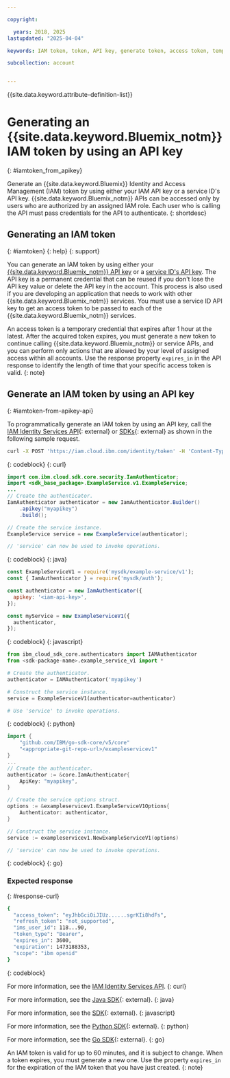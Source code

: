 ```yaml
---

copyright:

  years: 2018, 2025
lastupdated: "2025-04-04"

keywords: IAM token, token, API key, generate token, access token, temporary credential

subcollection: account


---
```


{{site.data.keyword.attribute-definition-list}}

# Generating an {{site.data.keyword.Bluemix_notm}} IAM token by using an API key
{: #iamtoken_from_apikey}

Generate an {{site.data.keyword.Bluemix}} Identity and Access Management (IAM) token by using either your IAM API key or a service ID's API key. {{site.data.keyword.Bluemix_notm}} APIs can be accessed only by users who are authorized by an assigned IAM role. Each user who is calling the API must pass credentials for the API to authenticate.
{: shortdesc}

## Generating an IAM token
{: #iamtoken}
{: help} 
{: support}

You can generate an IAM token by using either your [{{site.data.keyword.Bluemix_notm}} API key](/docs/account?topic=account-userapikey#userapikey) or a [service ID's API key](/docs/account?topic=account-serviceidapikeys). The API key is a permanent credential that can be reused if you don't lose the API key value or delete the API key in the account. This process is also used if you are developing an application that needs to work with other {{site.data.keyword.Bluemix_notm}} services. You must use a service ID API key to get an access token to be passed to each of the {{site.data.keyword.Bluemix_notm}} services.

An access token is a temporary credential that expires after 1 hour at the latest. After the acquired token expires, you must generate a new token to continue calling {{site.data.keyword.Bluemix_notm}} or service APIs, and you can perform only actions that are allowed by your level of assigned access within all accounts. Use the response property `expires_in` in the API response to identify the length of time that your specific access token is valid.
{: note}

## Generate an IAM token by using an API key 
{: #iamtoken-from-apikey-api}

To programmatically generate an IAM token by using an API key, call the [IAM Identity Services API](https://cloud.ibm.com/apidocs/iam-identity-token-api#create-api-key){: external} or [SDKs](https://github.com/IBM/ibm-cloud-sdk-common/blob/main/README.md#authentication){: external} as shown in the following sample request. 

```bash
curl -X POST 'https://iam.cloud.ibm.com/identity/token' -H 'Content-Type: application/x-www-form-urlencoded' -d 'grant_type=urn:ibm:params:oauth:grant-type:apikey&apikey=MY_APIKEY'

```
{: codeblock}
{: curl}

```java
import com.ibm.cloud.sdk.core.security.IamAuthenticator;
import <sdk_base_package>.ExampleService.v1.ExampleService;
...
// Create the authenticator.
IamAuthenticator authenticator = new IamAuthenticator.Builder()
    .apikey("myapikey")
    .build();

// Create the service instance.
ExampleService service = new ExampleService(authenticator);

// 'service' can now be used to invoke operations.
```
{: codeblock}
{: java}

```javascript
const ExampleServiceV1 = require('mysdk/example-service/v1');
const { IamAuthenticator } = require('mysdk/auth');

const authenticator = new IamAuthenticator({
  apikey: '<iam-api-key>',
});

const myService = new ExampleServiceV1({
  authenticator,
});
```
{: codeblock}
{: javascript}

```python
from ibm_cloud_sdk_core.authenticators import IAMAuthenticator
from <sdk-package-name>.example_service_v1 import *

# Create the authenticator.
authenticator = IAMAuthenticator('myapikey')

# Construct the service instance.
service = ExampleServiceV1(authenticator=authenticator)

# Use 'service' to invoke operations.
```
{: codeblock}
{: python}

```go
import {
    "github.com/IBM/go-sdk-core/v5/core"
    "<appropriate-git-repo-url>/exampleservicev1"
}
...
// Create the authenticator.
authenticator := &core.IamAuthenticator{
    ApiKey: "myapikey",
}

// Create the service options struct.
options := &exampleservicev1.ExampleServiceV1Options{
    Authenticator: authenticator,
}

// Construct the service instance.
service := exampleservicev1.NewExampleServiceV1(options)

// 'service' can now be used to invoke operations.
```
{: codeblock}
{: go}

### Expected response 
{: #response-curl}

```bash
{
  "access_token": "eyJhbGciOiJIUz......sgrKIi8hdFs",
  "refresh_token": "not_supported",
  "ims_user_id": 118...90,
  "token_type": "Bearer",
  "expires_in": 3600,
  "expiration": 1473188353,
  "scope": "ibm openid"
}
```
{: codeblock}

For more information, see the [IAM Identity Services API](https://cloud.ibm.com/apidocs/iam-identity-token-api#gettoken-apikey). 
{: curl}

For more information, see the [Java SDK](https://github.com/IBM/java-sdk-core/blob/main/Authentication.md){: external}. 
{: java}

For more information, see the [SDK](https://github.com/IBM/ibm-cloud-sdk-common/blob/main/README.md#authentication){: external}. 
{: javascript}

For more information, see the [Python SDK](https://github.com/IBM/python-sdk-core/blob/main/Authentication.md){: external}. 
{: python}

For more information, see the [Go SDK](https://github.com/IBM/go-sdk-core/blob/main/Authentication.md){: external}. 
{: go}

An IAM token is valid for up to 60 minutes, and it is subject to change. When a token expires, you must generate a new one. Use the property `expires_in` for the expiration of the IAM token that you have just created.
{: note}
